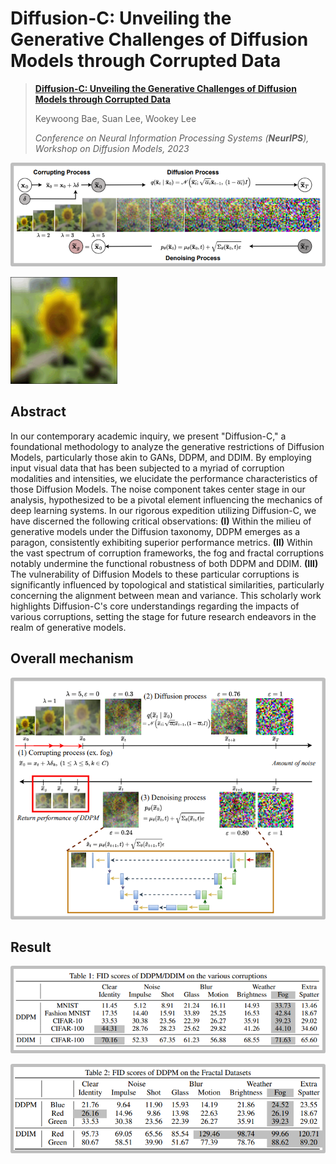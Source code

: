 # Diffusion-C: Unveiling the Generative Challenges of Diffusion Models through Corrupted Data

> [**Diffusion-C: Unveiling the Generative Challenges of Diffusion Models through Corrupted Data**](https://arxiv.org/pdf/2312.08843)
>
> Keywoong Bae, Suan Lee, Wookey Lee
>
> *Conference on Neural Information Processing Systems (**NeurIPS**), Workshop on Diffusion Models, 2023*

![image-20250103140630593](./asset/image-20250103140630593.png)

​     <img src="./asset/corruption.gif" alt="corruption" style="zoom: 45%;" /> 

## Abstract

In our contemporary academic inquiry, we present "Diffusion-C," a foundational methodology to analyze the generative restrictions of Diffusion Models, particularly those akin to GANs, DDPM, and DDIM. By employing input visual data that has been subjected to a myriad of corruption modalities and intensities, we elucidate the performance characteristics of those Diffusion Models. The noise component takes center stage in our analysis, hypothesized to be a pivotal element influencing the mechanics of deep learning systems. In our rigorous expedition utilizing Diffusion-C, we have discerned the following critical observations: **(I)** Within the milieu of generative models under the Diffusion taxonomy, DDPM emerges as a paragon, consistently exhibiting superior performance metrics. **(II)** Within the vast spectrum of corruption frameworks, the fog and fractal corruptions notably undermine the functional robustness of both DDPM and DDIM. **(III)** The vulnerability of Diffusion Models to these particular corruptions is significantly influenced by topological and statistical similarities, particularly concerning the alignment between mean and variance. This scholarly work highlights Diffusion-C's core understandings regarding the impacts of various corruptions, setting the stage for future research endeavors in the realm of generative models.

## Overall mechanism

![image-20250103140709069](./asset/image-20250103140709069.png)

## Result

![image-20250103140752877](./asset/image-20250103140752877.png)

![image-20250103140814702](./asset/image-20250103140814702.png)

